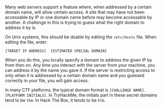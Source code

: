 Many web servers support a feature where, when addressed by a certain domain name, will allow certain access. A site that may have not been accessable by IP or one domain name before may become accessable by another. A challenge in this is trying to guess what the right domain to address it by is.

On Unix systems, this should be doable by editing the `/etc/hosts` file. When editing the file, enter:
```
[TARGET IP ADDRESS]  [ESTIMATED SPECIAL DOMAIN]
```
When you do this, you locally specify a domain to address the given IP by from then on. Any time you interact with the server from your machine, you can address it by the name you gave it. If the server is restricting access to only when it is addressed by a certain domain name and you guessed correctly in your file, you will gain access.

In many CTF platforms, the typical domain format is `[CHALLENGE NAME].[PLATFORM INITIALS]`. In TryHackMe, the initials part in these secret domains tend to be `thm`. In Hack The Box, it tends to be `htb`.

